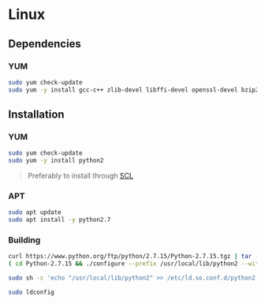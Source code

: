 # Linux

## Dependencies

### YUM

```sh
sudo yum check-update
sudo yum -y install gcc-c++ zlib-devel libffi-devel openssl-devel bzip2-devel readline-devel sqlite-devel
```

## Installation

### YUM

```sh
sudo yum check-update
sudo yum -y install python2
```

> Preferably to install through [SCL](https://www.softwarecollections.org)

### APT

```sh
sudo apt update
sudo apt install -y python2.7
```

### Building

```sh
curl https://www.python.org/ftp/python/2.7.15/Python-2.7.15.tgz | tar -zx
( cd Python-2.7.15 && ./configure --prefix /usr/local/lib/python2 --with-threads --enable-shared && make && sudo make altinstall ) && rm -r Python-2.7.15
```

```sh
sudo sh -c 'echo "/usr/local/lib/python2" >> /etc/ld.so.conf.d/python2.conf'
```

```sh
sudo ldconfig
```
